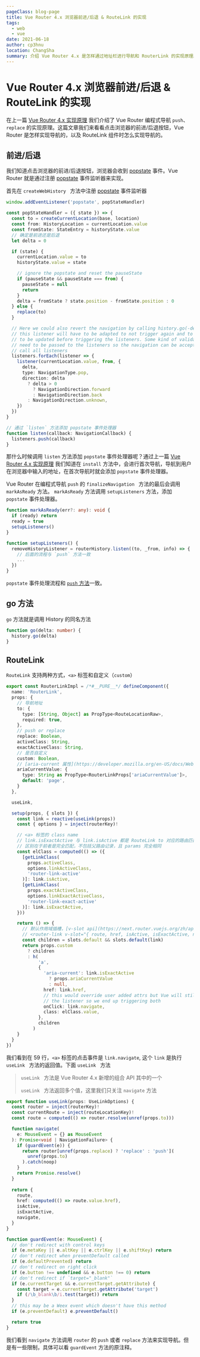 ```yaml
---
pageClass: blog-page
title: Vue Router 4.x 浏览器前进/后退 & RouteLink 的实现
tags: 
  - web
  - vue
date: 2021-06-18
author: cp3hnu
location: ChangSha
summary: 介绍 Vue Router 4.x 是怎样通过地址栏进行导航和 RouterLink 的实现原理。
---
```


# Vue Router 4.x 浏览器前进/后退 & RouteLink 的实现

在上一篇 [Vue Router 4.x 实现原理](./2021-05-20-vue-router-theory/) 我们介绍了 Vue Router 编程式导航 `push`、`replace` 的实现原理。这篇文章我们来看看点击浏览器的前进/后退按钮，Vue Router 是怎样实现导航的，以及 RouteLink 组件时怎么实现导航的。

## 前进/后退

我们知道点击浏览器的前进/后退按钮，浏览器会收到 [popstate](https://developer.mozilla.org/en-US/docs/Web/API/Window/popstate_event) 事件。Vue Router 就是通过注册 [popstate](https://developer.mozilla.org/en-US/docs/Web/API/Window/popstate_event) 事件监听器来实现。

首先在 `createWebHistory ` 方法中注册 [popstate](https://developer.mozilla.org/en-US/docs/Web/API/Window/popstate_event) 事件监听器

```typescript {29-40}
window.addEventListener('popstate', popStateHandler)

const popStateHandler = ({ state }) => {
  const to = createCurrentLocation(base, location)
  const from: HistoryLocation = currentLocation.value
  const fromState: StateEntry = historyState.value
  // 确定是前进还是后退
  let delta = 0

  if (state) {
    currentLocation.value = to
    historyState.value = state

    // ignore the popstate and reset the pauseState
    if (pauseState && pauseState === from) {
      pauseState = null
      return
    }
    delta = fromState ? state.position - fromState.position : 0
  } else {
    replace(to)
  }

  // Here we could also revert the navigation by calling history.go(-delta)
  // this listener will have to be adapted to not trigger again and to wait for the url
  // to be updated before triggering the listeners. Some kind of validation function would also
  // need to be passed to the listeners so the navigation can be accepted
  // call all listeners
  listeners.forEach(listener => {
    listener(currentLocation.value, from, {
      delta,
      type: NavigationType.pop,
      direction: delta
        ? delta > 0
          ? NavigationDirection.forward
          : NavigationDirection.back
        : NavigationDirection.unknown,
    })
  })
}

// 通过 `listen` 方法添加 popstate 事件处理器
function listen(callback: NavigationCallback) {
  listeners.push(callback)
}
```

那什么时候调用 `listen` 方法添加 `popstate` 事件处理器呢？通过上一篇 [Vue Router 4.x 实现原理](./2021-05-20-vue-router-theory/) 我们知道在 `install` 方法中，会进行首次导航，导航到用户在浏览器中输入的地址，在首次导航时就会添加 `popstate` 事件处理器。

Vue Router 在编程式导航 `push` 的 `finalizeNavigation ` 方法的最后会调用 `markAsReady` 方法。 `markAsReady` 方法调用 `setupListeners` 方法，添加 `popstate` 事件处理器。

```typescript
function markAsReady(err?: any): void {
  if (ready) return
  ready = true
  setupListeners()
}

function setupListeners() {
  removeHistoryListener = routerHistory.listen((to, _from, info) => {
    // 后面的流程与 `push` 方法一致
    ...
  })
}
```

`popstate` 事件处理流程和 [`push` 方法](/2021/05/20/vue-router-theory/#push-方法)一致。

## go 方法

`go` 方法就是调用 History 的同名方法

```typescript
function go(delta: number) {
  history.go(delta)
}
```

## RouteLink

`RouteLink` 支持两种方式，`<a>` 标签和自定义（`custom`）

```typescript {59}
export const RouterLinkImpl = /*#__PURE__*/ defineComponent({
  name: 'RouterLink',
  props: {
    // 导航地址
    to: {
      type: [String, Object] as PropType<RouteLocationRaw>,
      required: true,
    },
    // push or replace
    replace: Boolean,
    activeClass: String,
    exactActiveClass: String,
    // 是否自定义
    custom: Boolean,
    // [aria-current 属性](https://developer.mozilla.org/en-US/docs/Web/Accessibility/ARIA/Attributes/aria-current)
    ariaCurrentValue: {
      type: String as PropType<RouterLinkProps['ariaCurrentValue']>,
      default: 'page',
    }
  },

  useLink,

  setup(props, { slots }) {
    const link = reactive(useLink(props))
    const { options } = inject(routerKey)!

    // <a> 标签的 class name
    // link.isExactActive 与 link.isActive 都是 RouteLink to 对应的路由匹配上当前的路由（currentRoute）
    // 区别在于前者是完全匹配，不包括父路由记录，且 params 完全相同
    const elClass = computed(() => ({
      [getLinkClass(
        props.activeClass,
        options.linkActiveClass,
        'router-link-active'
      )]: link.isActive,
      [getLinkClass(
        props.exactActiveClass,
        options.linkExactActiveClass,
        'router-link-exact-active'
      )]: link.isExactActive,
    }))

    return () => {
      // 默认作用域插槽，[v-slot api](https://next.router.vuejs.org/zh/api/#router-link-%E7%9A%84-v-slot)
      // <router-link v-slot="{ route, href, isActive, isExactActive, navigate }"></router-link>
      const children = slots.default && slots.default(link)
      return props.custom
        ? children
        : h(
            'a',
            {
              'aria-current': link.isExactActive
                ? props.ariaCurrentValue
                : null,
              href: link.href,
              // this would override user added attrs but Vue will still add
              // the listener so we end up triggering both
              onClick: link.navigate,
              class: elClass.value,
            },
            children
          )
    }
  }
})
```

我们看到在 59 行，`<a>` 标签的点击事件是 `link.navigate`, 这个 `link` 是执行 `useLink ` 方法的返回值。下面 `useLink ` 方法

>  `useLink ` 方法是 Vue Router 4.x 新增的组合 API 其中的一个 
>
>  `useLink ` 方法返回多个值，这里我们只关注 `navigate` 方法

```typescript {10-12}
export function useLink(props: UseLinkOptions) {
  const router = inject(routerKey)!
  const currentRoute = inject(routeLocationKey)!
  const route = computed(() => router.resolve(unref(props.to)))

  function navigate(
    e: MouseEvent = {} as MouseEvent
  ): Promise<void | NavigationFailure> {
    if (guardEvent(e)) {
      return router[unref(props.replace) ? 'replace' : 'push'](
        unref(props.to)
      ).catch(noop)
    }
    return Promise.resolve()
  }
  
  return {
    route,
    href: computed(() => route.value.href),
    isActive,
    isExactActive,
    navigate,
  }
}

function guardEvent(e: MouseEvent) {
  // don't redirect with control keys
  if (e.metaKey || e.altKey || e.ctrlKey || e.shiftKey) return
  // don't redirect when preventDefault called
  if (e.defaultPrevented) return
  // don't redirect on right click
  if (e.button !== undefined && e.button !== 0) return
  // don't redirect if `target="_blank"`
  if (e.currentTarget && e.currentTarget.getAttribute) {
    const target = e.currentTarget.getAttribute('target')
    if (/\b_blank\b/i.test(target)) return
  }
  // this may be a Weex event which doesn't have this method
  if (e.preventDefault) e.preventDefault()

  return true
}
```

我们看到  `navigate` 方法调用 `router`  的 `push` 或者 `replace` 方法来实现导航。但是有一些限制，具体可以看 `guardEvent` 方法的原注释。



